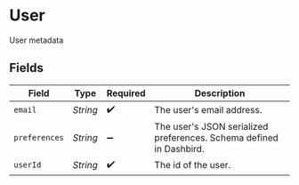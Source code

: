 # User

User metadata


## Fields

| Field                                                               | Type                                                                | Required                                                            | Description                                                         |
| ------------------------------------------------------------------- | ------------------------------------------------------------------- | ------------------------------------------------------------------- | ------------------------------------------------------------------- |
| `email`                                                             | *String*                                                            | :heavy_check_mark:                                                  | The user's email address.                                           |
| `preferences`                                                       | *String*                                                            | :heavy_minus_sign:                                                  | The user's JSON serialized preferences. Schema defined in Dashbird. |
| `userId`                                                            | *String*                                                            | :heavy_check_mark:                                                  | The id of the user.                                                 |